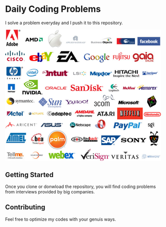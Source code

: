 # Daily Coding Problems

I solve a problem everyday and I push it to this repository.



![](https://github.com/dombroks/Daily-Coding-Problem/blob/master/tech-companies.jpg)


## Getting Started

Once you clone or donwload the repository, you will find coding problems from interviews provided by big companies.



## Contributing

Feel free to optimize my codes with your genuis ways.






